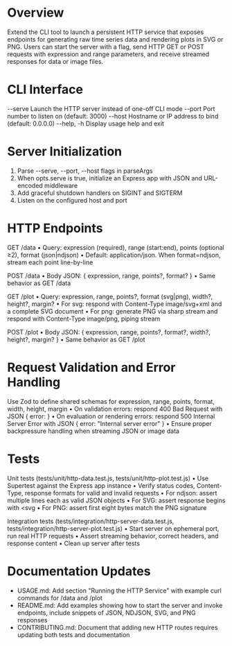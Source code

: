 # Overview

Extend the CLI tool to launch a persistent HTTP service that exposes endpoints for generating raw time series data and rendering plots in SVG or PNG. Users can start the server with a flag, send HTTP GET or POST requests with expression and range parameters, and receive streamed responses for data or image files.

# CLI Interface

--serve       Launch the HTTP server instead of one-off CLI mode
--port        Port number to listen on (default: 3000)
--host        Hostname or IP address to bind (default: 0.0.0.0)
--help, -h    Display usage help and exit

# Server Initialization

1. Parse --serve, --port, --host flags in parseArgs
2. When opts.serve is true, initialize an Express app with JSON and URL-encoded middleware
3. Add graceful shutdown handlers on SIGINT and SIGTERM
4. Listen on the configured host and port

# HTTP Endpoints

GET /data
  • Query: expression (required), range (start:end), points (optional ≥2), format (json|ndjson)
  • Default: application/json. When format=ndjson, stream each point line-by-line

POST /data
  • Body JSON: { expression, range, points?, format? }
  • Same behavior as GET /data

GET /plot
  • Query: expression, range, points?, format (svg|png), width?, height?, margin?
  • For svg: respond with Content-Type image/svg+xml and a complete SVG document
  • For png: generate PNG via sharp stream and respond with Content-Type image/png, piping stream

POST /plot
  • Body JSON: { expression, range, points?, format?, width?, height?, margin? }
  • Same behavior as GET /plot

# Request Validation and Error Handling

Use Zod to define shared schemas for expression, range, points, format, width, height, margin
• On validation errors: respond 400 Bad Request with JSON { error: <message> }
• On evaluation or rendering errors: respond 500 Internal Server Error with JSON { error: "Internal server error" }
• Ensure proper backpressure handling when streaming JSON or image data

# Tests

Unit tests (tests/unit/http-data.test.js, tests/unit/http-plot.test.js)
  • Use Supertest against the Express app instance
  • Verify status codes, Content-Type, response formats for valid and invalid requests
  • For ndjson: assert multiple lines each as valid JSON objects
  • For SVG: assert response begins with <svg
  • For PNG: assert first eight bytes match the PNG signature

Integration tests (tests/integration/http-server-data.test.js, tests/integration/http-server-plot.test.js)
  • Start server on ephemeral port, run real HTTP requests
  • Assert streaming behavior, correct headers, and response content
  • Clean up server after tests

# Documentation Updates

- USAGE.md: Add section "Running the HTTP Service" with example curl commands for /data and /plot
- README.md: Add examples showing how to start the server and invoke endpoints, include snippets of JSON, NDJSON, SVG, and PNG responses
- CONTRIBUTING.md: Document that adding new HTTP routes requires updating both tests and documentation
